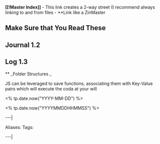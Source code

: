 **[[!Master Index]]** - This link creates a 2-way street (I recommend always linking to and from files - **Link like a ZinMaster


## Make Sure that You Read These

## Journal 1.2

## Log 1.3









** _Folder Structures  _














 JS can be leveraged to save functions, associating them with Key-Value pairs which will execute the coda at your will

<% tp.date.now("YYYY-MM-DD") %>

<% tp.date.now("YYYYMMDDHHMMSS") %>



---| 

Aliases:
Tags:


---| 